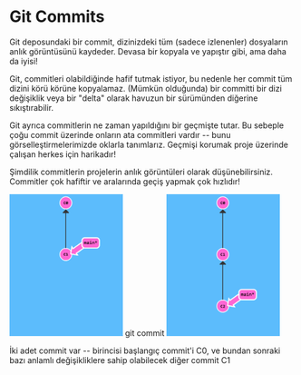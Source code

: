 # Git Commits

Git deposundaki bir commit, dizinizdeki tüm (sadece izlenenler) dosyaların anlık görüntüsünü kaydeder. Devasa bir kopyala ve yapıştır gibi, ama daha da iyisi!

Git, commitleri olabildiğinde hafif tutmak istiyor, bu nedenle her commit tüm dizini körü körüne kopyalamaz. (Mümkün olduğunda) bir committi bir dizi değişiklik veya bir "delta" olarak havuzun bir sürümünden diğerine sıkıştırabilir.

Git ayrıca commitlerin ne zaman yapıldığını bir geçmişte tutar. Bu sebeple çoğu commit üzerinde onların ata commitleri vardır -- bunu görselleştirmelerimizde oklarla tanımlarız. Geçmişi korumak proje üzerinde çalışan herkes için harikadır!

Şimdilik commitlerin projelerin anlık görüntüleri olarak düşünebilirsiniz. Commitler çok hafiftir ve aralarında geçiş yapmak çok hızlıdır!

<img src="task1_1.png" width="200" height="250"/> git commit <img src="task1_2.png" width="200" height="250"/>

İki adet commit var -- birincisi başlangıç commit'i C0, ve bundan sonraki bazı anlamlı değişikliklere sahip olabilecek diğer commit C1



